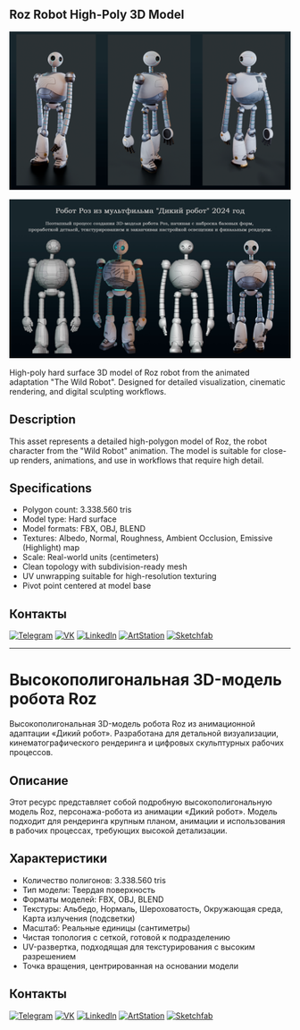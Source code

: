 
 ## Roz Robot High-Poly 3D Model

![Project Preview](https://github.com/RgAnna/wild-robot-3d-models/blob/main/wild-robot-3d-model_02.png)

![Project Preview](https://github.com/RgAnna/wild-robot-3d-models/blob/main/Render/Prezentasia2.png)


High-poly hard surface 3D model of Roz robot from the animated adaptation "The Wild Robot". Designed for detailed visualization, cinematic rendering, and digital sculpting workflows.

## Description

This asset represents a detailed high-polygon model of Roz, the robot character from the "Wild Robot" animation. The model is suitable for close-up renders, animations, and use in workflows that require high detail.

## Specifications

- Polygon count: 3.338.560 tris 
- Model type: Hard surface  
- Model formats: FBX, OBJ, BLEND  
- Textures: Albedo, Normal, Roughness, Ambient Occlusion, Emissive (Highlight) map  
- Scale: Real-world units (centimeters)  
- Clean topology with subdivision-ready mesh  
- UV unwrapping suitable for high-resolution texturing  
- Pivot point centered at model base


## Контакты

[![Telegram](https://img.shields.io/badge/-Telegram-2CA5E0?style=flat&logo=telegram&logoColor=white)](https://t.me/RgAnna_Art)
[![VK](https://img.shields.io/badge/-VK-4C75A3?style=flat&logo=vk&logoColor=white)](https://vk.com/rganna_art)
[![LinkedIn](https://img.shields.io/badge/-LinkedIn-0077B5?style=flat&logo=linkedin&logoColor=white)](https://www.linkedin.com/in/anna-rogova-487090370/)
[![ArtStation](https://img.shields.io/badge/-ArtStation-13AFF0?style=flat&logo=artstation&logoColor=white)](https://www.artstation.com/rganna)
[![Sketchfab](https://img.shields.io/badge/-Sketchfab-000000?style=flat&logo=sketchfab&logoColor=white)](https://sketchfab.com/RgAnna)


___

# Высокополигональная 3D-модель робота Roz

Высокополигональная 3D-модель робота Roz из анимационной адаптации «Дикий робот». Разработана для детальной визуализации, кинематографического рендеринга и цифровых скульптурных рабочих процессов.

## Описание

Этот ресурс представляет собой подробную высокополигональную модель Roz, персонажа-робота из анимации «Дикий робот». Модель подходит для рендеринга крупным планом, анимации и использования в рабочих процессах, требующих высокой детализации.

## Характеристики

- Количество полигонов: 3.338.560 tris 
- Тип модели: Твердая поверхность
- Форматы моделей: FBX, OBJ, BLEND
- Текстуры: Альбедо, Нормаль, Шероховатость, Окружающая среда, Карта излучения (подсветки)
- Масштаб: Реальные единицы (сантиметры)
- Чистая топология с сеткой, готовой к подразделению
- UV-развертка, подходящая для текстурирования с высоким разрешением
- Точка вращения, центрированная на основании модели


## Контакты

[![Telegram](https://img.shields.io/badge/-Telegram-2CA5E0?style=flat&logo=telegram&logoColor=white)](https://t.me/RgAnna_Art)
[![VK](https://img.shields.io/badge/-VK-4C75A3?style=flat&logo=vk&logoColor=white)](https://vk.com/rganna_art)
[![LinkedIn](https://img.shields.io/badge/-LinkedIn-0077B5?style=flat&logo=linkedin&logoColor=white)](https://www.linkedin.com/in/anna-rogova-487090370/)
[![ArtStation](https://img.shields.io/badge/-ArtStation-13AFF0?style=flat&logo=artstation&logoColor=white)](https://www.artstation.com/rganna)
[![Sketchfab](https://img.shields.io/badge/-Sketchfab-000000?style=flat&logo=sketchfab&logoColor=white)](https://sketchfab.com/RgAnna)

